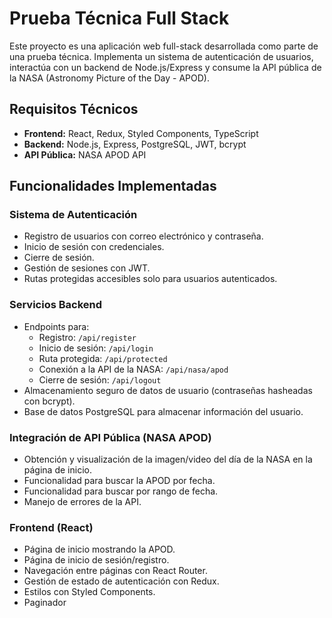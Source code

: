 # Prueba Técnica Full Stack

Este proyecto es una aplicación web full-stack desarrollada como parte de una prueba técnica. Implementa un sistema de autenticación de usuarios, interactúa con un backend de Node.js/Express y consume la API pública de la NASA (Astronomy Picture of the Day - APOD).

## Requisitos Técnicos

- **Frontend:** React, Redux, Styled Components, TypeScript
- **Backend:** Node.js, Express, PostgreSQL, JWT, bcrypt
- **API Pública:** NASA APOD API

## Funcionalidades Implementadas

### Sistema de Autenticación

- Registro de usuarios con correo electrónico y contraseña.
- Inicio de sesión con credenciales.
- Cierre de sesión.
- Gestión de sesiones con JWT.
- Rutas protegidas accesibles solo para usuarios autenticados.

### Servicios Backend

- Endpoints para:
  - Registro: `/api/register`
  - Inicio de sesión: `/api/login`
  - Ruta protegida: `/api/protected`
  - Conexión a la API de la NASA: `/api/nasa/apod`
  - Cierre de sesión: `/api/logout`
- Almacenamiento seguro de datos de usuario (contraseñas hasheadas con bcrypt).
- Base de datos PostgreSQL para almacenar información del usuario.

### Integración de API Pública (NASA APOD)

- Obtención y visualización de la imagen/video del día de la NASA en la página de inicio.
- Funcionalidad para buscar la APOD por fecha.
- Funcionalidad para buscar por rango de fecha.
- Manejo de errores de la API.

### Frontend (React)

- Página de inicio mostrando la APOD.
- Página de inicio de sesión/registro.
- Navegación entre páginas con React Router.
- Gestión de estado de autenticación con Redux.
- Estilos con Styled Components.
- Paginador

